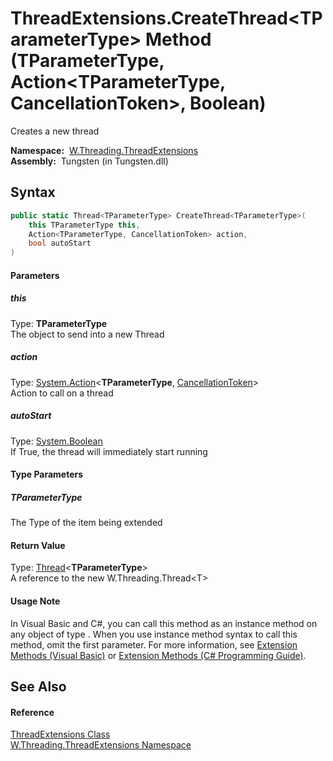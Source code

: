ThreadExtensions.CreateThread&lt;TParameterType> Method (TParameterType, Action&lt;TParameterType, CancellationToken>, Boolean)
===============================================================================================================================
   Creates a new thread

  **Namespace:**  [W.Threading.ThreadExtensions][1]  
  **Assembly:**  Tungsten (in Tungsten.dll)

Syntax
------

```csharp
public static Thread<TParameterType> CreateThread<TParameterType>(
	this TParameterType this,
	Action<TParameterType, CancellationToken> action,
	bool autoStart
)

```

#### Parameters

##### *this*
Type: **TParameterType**  
The object to send into a new Thread

##### *action*
Type: [System.Action][2]&lt;**TParameterType**, [CancellationToken][3]>  
Action to call on a thread

##### *autoStart*
Type: [System.Boolean][4]  
If True, the thread will immediately start running

#### Type Parameters

##### *TParameterType*
The Type of the item being extended

#### Return Value
Type: [Thread][5]&lt;**TParameterType**>  
A reference to the new W.Threading.Thread&lt;T>
#### Usage Note
In Visual Basic and C#, you can call this method as an instance method on any object of type . When you use instance method syntax to call this method, omit the first parameter. For more information, see [Extension Methods (Visual Basic)][6] or [Extension Methods (C# Programming Guide)][7].

See Also
--------

#### Reference
[ThreadExtensions Class][8]  
[W.Threading.ThreadExtensions Namespace][1]  

[1]: ../README.md
[2]: http://msdn.microsoft.com/en-us/library/bb549311
[3]: http://msdn.microsoft.com/en-us/library/dd384802
[4]: http://msdn.microsoft.com/en-us/library/a28wyd50
[5]: ../../W.Threading/Thread_1/README.md
[6]: http://msdn.microsoft.com/en-us/library/bb384936.aspx
[7]: http://msdn.microsoft.com/en-us/library/bb383977.aspx
[8]: README.md